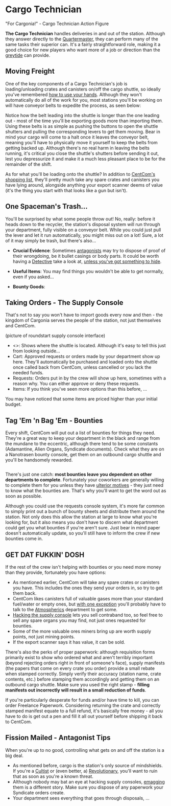 Cargo Technician
===

"For Cargonia!" - Cargo Technician Action Figure

**The Cargo Technician** handles deliveries in and out of the station. Although they answer directly to the [Quartermaster](/citadel-wiki/main/roles/command/quartermaster.md), they can perform many of the same tasks their superior can. It's a fairly straightforward role, making it a good choice for new players who want more of a job or direction than the [greytide](/citadel-wiki/main/roles/civillian/assistant.md) can provide.

## Moving Freight

One of the key components of a Cargo Technician's job is loading/unloading crates and canisters on/off the cargo shuttle, so ideally you've remembered [how to use your hands](). Although they won't automatically do all of the work for you, most stations you'll be working on will have conveyor belts to expedite the process, as seen below:
<picture of your standard cargo bay goes here>

Notice how the belt leading into the shuttle is longer than the one leading out - most of the time you'll be exporting goods more than importing them. Using these belts is as simple as pushing the buttons to open the shuttle shutters and pulling the corresponding levers to get them moving. Bear in mind your cargo will come to a halt once it leaves the conveyor belt, meaning you'll have to physically move it yourself to keep the belts from getting backed up. Although there's no real harm in leaving the belts running, it's critical you close the shuttle's shutters before sending it out, lest you depressurize it and make it a much less pleasant place to be for the remainder of the shift.

As for what you'll be loading onto the shuttle? In addition to [CentCom's shopping list](#tag-em-n-bag-em---bounties), they'll pretty much take any spare crates and canisters you have lying around, alongside anything your export scanner deems of value (it's the thing you start with that looks like a gun but isn't).

## One Spaceman's Trash...

You'll be surprised by what some people throw out! No, really: before it heads down to the recycler, the station's disposal system will run through your department, fully visible on a conveyor belt. While you could just pull the lever and let it run automatically, you might miss out on a lot! Sure, a lot of it may simply be trash, but there's also...

- **Crucial Evidence**: Sometimes [antagonists](/citadel-wiki/main/roles/antagonist) may try to dispose of proof of their wrongdoing, be it bullet casings or body parts. It could be worth having a [Detective](/citadel-wiki/main/roles/security/detective.md) take a look at, [unless you've got something to hide]().

- **Useful Items**: You may find things you wouldn't be able to get normally, even if you asked...

- **Bounty Goods**: 

## Taking Orders - The Supply Console

That's not to say you won't have to import goods every now and then - the kingdom of Cargonia serves the people of the station, not just themselves and CentCom.

(picture of roundstart supply console interface)

- <>: Shows where the shuttle is located. Although it's easy to tell this just from looking outside...
- Cart: Approved requests or orders made by your department show up here. They'll automatically be purchased and loaded onto the shuttle once called back from CentCom, unless cancelled or you lack the needed funds.
- Requests: Orders put in by the crew will show up here, sometimes with a reason why. You can either approve or deny these requests.
- Items: If you think you've seen more options than this before, ...

<MULEbot>

You may have noticed that some items are priced higher than your initial budget.

## Tag 'Em 'n Bag 'Em - Bounties

Every shift, CentCom will put out a list of bounties for things they <want> need. They're a great way to keep your department in the black and range from the mundane to the eccentric, although there tend to be some constants (Adamantine, Alien Organs, Syndicate documents). Check what they are on a Nanotrasen bounty console, get them on an outbound cargo shuttle and you'll be handsomely rewarded.

<image of the bounty console>

There's just one catch: **most bounties leave you dependent on other departments to complete**. Fortunately your coworkers are generally willing to complete them for you unless they have [ulterior motives](/citadel-wiki/main/roles/antagonist) - they just need to know what the bounties are. That's why you'll want to get the word out as soon as possible.

Although you could use the requests console system, it's more far common to simply print out a bunch of bounty sheets and distribute them around the station. Not only does this allow the station at large to know what you're looking for, but it also means you don't have to discern what department could get you what bounties if you're aren't sure. Just bear in mind paper doesn't automatically update, so you'll still have to inform the crew if new bounties come in.

## GET DAT FUKKIN' DOSH
If the rest of the crew isn't helping with bounties or you need more money than they provide, fortunately you have options:

- As mentioned earlier, CentCom will take any spare crates or canisters you have. This includes the ones they send your orders in, so try to get them back.
- CentCom likes canisters full of valuable gases more than your standard fuel/water or empty ones, but [with one exception]() you'll probably have to talk to the [Atmospherics]() department to get some.
- [Hacking the supply console]() lets you sell contraband too, so feel free to sell any spare organs you may find, not just ones requested for bounties.
- Some of the more valuable ores miners bring up are worth supply points, not just mining points.
- If the export scanner says it has value, it can be sold.

There's also the perks of proper paperwork: although requisition forms primarily exist to show who ordered what and aren't terribly important (beyond rejecting orders right in front of someone's face), supply manifests (the papers that come on every crate you order) provide a small rebate when stamped correctly. Simply verify their accuracy (station name, crate contents, etc.) before stamping them accordingly and getting them on an outbound cargo shuttle. Make sure you used the right stamp - **filling manifests out incorrectly will result in a small reduction of funds**.

If you're particularly desperate for funds and/or have time to kill, you can order Freelance Paperwork. Considering returning the crate and correctly stamped manifest equate to a full refund, it's basically free money - all you have to do is get out a pen and fill it all out yourself before shipping it back to CentCom.

## Fission Mailed - Antagonist Tips
When you're up to no good, controlling what gets on and off the station is a big deal.
- As mentioned before, cargo is the station's only source of mindshields. If you're a [Cultist]() or (even better, a) [Revolutionary](), you'll want to ruin that as soon as you're a known threat.
- Although nobody may bat an eye at hacking supply consoles, [emagging]() them is a different story. Make sure you dispose of any paperwork your Syndicate orders create.
- Your department sees everything that goes through disposals, ...
